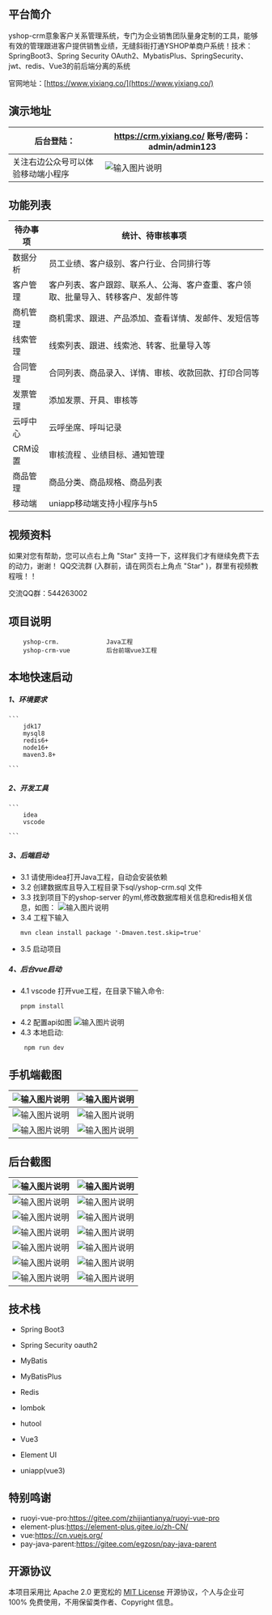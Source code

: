 

## 平台简介

yshop-crm意象客户关系管理系统，专门为企业销售团队量身定制的工具，能够有效的管理跟进客户提供销售业绩，无缝斜街打通YSHOP单商户系统！技术： SpringBoot3、Spring Security OAuth2、MybatisPlus、SpringSecurity、jwt、redis、Vue3的前后端分离的系统

官网地址：[https://www.yixiang.co/](https://www.yixiang.co/)



## 演示地址

| 后台登陆：  | https://crm.yixiang.co/   账号/密码：admin/admin123  |
|---|---|
|  关注右边公众号可以体验移动端小程序 | ![输入图片说明](assets/77a93e8c07a913b838a756abadb383b9.png) |

## 功能列表
| 待办事项 | 统计、待审核事项                    |
|------|-----------------------------|
| 数据分析 | 员工业绩、客户级别、客户行业、合同排行等 |
| 客户管理 | 客户列表、客户跟踪、联系人、公海、客户查重、客户领取、批量导入、转移客户、发邮件等 |
| 商机管理 | 商机需求、跟进、产品添加、查看详情、发邮件、发短信等          |
| 线索管理 | 线索列表、跟进、线索池、转客、批量导入等             |
| 合同管理 | 合同列表、商品录入、详情、审核、收款回款、打印合同等       |
| 发票管理 | 添加发票、开具、审核等                 |
| 云呼中心 | 云呼坐席、呼叫记录                 |
| CRM设置 | 审核流程 、业绩目标、通知管理            |
| 商品管理 | 商品分类、商品规格、商品列表              |
| 移动端| uniapp移动端支持小程序与h5             |



## 视频资料
如果对您有帮助，您可以点右上角 "Star" 支持一下，这样我们才有继续免费下去的动力，谢谢！ QQ交流群 (入群前，请在网页右上角点 "Star" )，群里有视频教程哦！！

交流QQ群：544263002

## 项目说明
    
```
    yshop-crm.             Java工程
    yshop-crm-vue          后台前端vue3工程
```

## 本地快速启动
  ##### 1、环境要求
   
    ```
        jdk17
        mysql8
        redis6+
        node16+
        maven3.8+
    
    ```
  ##### 2、开发工具
   
    ```
        idea
        vscode
    
    ```
 ##### 3、后端启动

-   3.1 请使用idea打开Java工程，自动会安装依赖
-   3.2 创建数据库且导入工程目录下sql/yshop-crm.sql 文件
-   3.3 找到项目下的yshop-server 的yml,修改数据库相关信息和redis相关信息，如图：
     ![输入图片说明](assets/3344.png)
-   3.4 工程下输入
    ``` 
    mvn clean install package '-Dmaven.test.skip=true'
    ```
-   3.5 启动项目

##### 4、后台vue启动

 - 4.1 vscode 打开vue工程，在目录下输入命令: 
    ``` 
    pnpm install
    ```
 - 4.2 配置api如图
 ![输入图片说明](assets/3355.jpg)
 - 4.3 本地启动:
    ```
     npm run dev
    ```
## 手机端截图

| ![输入图片说明](assets/WechatIMG447.png)  |  ![输入图片说明](assets/WechatIMG448.png) |
|---|---|
|  ![输入图片说明](assets/WechatIMG449.png) |  ![输入图片说明](assets/WechatIMG450.png) |
|  ![输入图片说明](assets/WechatIMG453.png) |  ![输入图片说明](assets/WechatIMG454.png) |


## 后台截图

| ![输入图片说明](assets/1.png)  | ![输入图片说明](assets/2.png)  |
|---|---|
| ![输入图片说明](assets/3.png)  |  ![输入图片说明](assets/4.png) |
|  ![输入图片说明](assets/5.png) | ![输入图片说明](assets/6.png)  |
| ![输入图片说明](assets/7.png)  | ![输入图片说明](assets/8.png)  |
| ![输入图片说明](assets/9.png)  |  ![输入图片说明](assets/10.png) |
| ![输入图片说明](assets/11.png)  |  ![输入图片说明](assets/12.png) |
| ![输入图片说明](assets/13.png)  |  ![输入图片说明](assets/14.png) |



## 技术栈
- Spring Boot3

- Spring Security oauth2

- MyBatis

- MyBatisPlus

- Redis

- lombok

- hutool

- Vue3

- Element UI

- uniapp(vue3)

## 特别鸣谢


- ruoyi-vue-pro:https://gitee.com/zhijiantianya/ruoyi-vue-pro
- element-plus:https://element-plus.gitee.io/zh-CN/
- vue:https://cn.vuejs.org/
- pay-java-parent:https://gitee.com/egzosn/pay-java-parent


## 开源协议

本项目采用比 Apache 2.0 更宽松的 [MIT License](https://gitee.com/guchengwuyue/crm/blob/master/LICENSE) 开源协议，个人与企业可 100% 免费使用，不用保留类作者、Copyright 信息。

